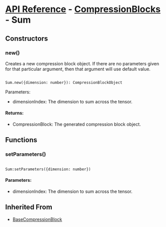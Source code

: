 # [API Reference](../../API.md) - [CompressionBlocks](../CompressionBlocks.md) - Sum

## Constructors

### new()

Creates a new compression block object. If there are no parameters given for that particular argument, then that argument will use default value.

```

Sum.new({dimension: number}): CompressionBlockObject

```

Parameters:

* dimensionIndex: The dimension to sum across the tensor.

#### Returns:

* CompressionBlock: The generated compression block object.

## Functions

### setParameters()

```

Sum:setParameters({dimension: number})

```

#### Parameters:

* dimensionIndex: The dimension to sum across the tensor.

## Inherited From

* [BaseCompressionBlock](BaseCompressionBlock.md)

